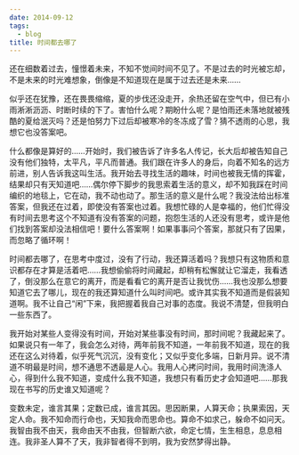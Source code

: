```yaml
---
date: 2014-09-12
tags:
  - blog
title: 时间都去哪了
---
```


还在细数着过去，憧憬着未来，不知不觉间时间不见了。不是过去的时光被忘却，不是未来的时光难想象，倒像是不知道现在是属于过去还是未来……

<!--more-->

似乎还在犹豫，还在畏畏缩缩，夏的步伐还没走开，余热还留在空气中，但已有小雨淅淅沥沥、时断时续的下了。害怕什么呢？期盼什么呢？是怕雨还未落地就被残酷的夏给泯灭吗？还是怕努力下过后却被寒冷的冬冻成了雪？猜不透雨的心思，我想它也没答案吧。

什么都像是算好的……开始时，我们被告诉了许多名人传记，长大后却被告知自己没有他们独特，太平凡，平凡而普通。我们跟在许多人的身后，向着不知名的远方前进，别人告诉我这叫生活。我开始去寻找生活的趣味，时间也被我无情的挥霍，结果却只有天知道吧……偶尔停下脚步的我思索着生活的意义，却不知我踩在时间编织的地毯上，它在动，我不动也动了。那生活的意义是什么呢？我没法给出标准答案，但我还在过着，即使没有答案也过着。我想忙碌的人是幸福的，他们忙得没有时间去思考这个不知道有没有答案的问题，抱怨生活的人还没有思考，或许是他们找到答案却没法相信吧！要什么答案啊！如果事事问个答案，那就只有了因果，而忽略了循环啊！

时间都去哪了，在思考中度过，没有了行动，我还算活着吗？我想只有这物质和意识都存在才算是活着吧……我想偷偷将时间藏起，却稍有松懈就让它溜走，我看透了，倒没那么在意它的离开，而是看看它的离开是否让我忧伤……我也没那么想要知道它去了哪儿，现在的我还算知道什么叫时间吧。或许其实我不知道而是假装知道啊。我不让自己“闲”下来，我把握着我自己对事的态度。我说不清楚，但我明白一些东西了。

我开始对某些人变得没有时间，开始对某些事没有时间，那时间呢？我藏起来了。如果说只有一年了，我会怎么对待，两年前我不知道，一年前我不知道，现在的我还在这么对待着，似乎死气沉沉，没有变化；又似乎变化多端，日新月异。说不清道不明最是时间，想不通思不透最是人心。我用人心拷问时间，我用时间洗涤人心，得到什么我不知道，变成什么我不知道，我想只有看历史才会知道吧……那我现在书写的历史谁又知道呢？

变数未定，谁言其果；定数已成，谁言其因。思因断果，人算天命；执果索因，天定人命。我不知命而行命也，天知我命而思命也。算命不如求己，躲命不如问天。我智由我不由天，我命由天不由我，但智断六欲，命定七情，生生相息，息息相连。我非圣人算不了天，我非智者得不到明，我为安然梦得出静。
